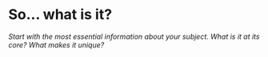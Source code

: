 # So... what is it?

*Start with the most essential information about your subject. What is it at its core? What makes it unique?*

